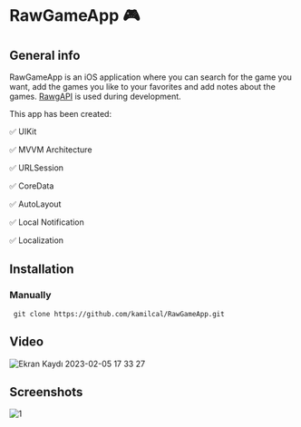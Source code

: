 # RawGameApp 🎮

## General info

RawGameApp is an iOS application where you can search for the game you want, add the games you like to your favorites and add notes about the games. [RawgAPI](https://rawg.io/apidocs) is used during development.


This app has been created:
 
✅ UIKit

✅ MVVM Architecture

✅ URLSession

✅ CoreData

✅ AutoLayout

✅ Local Notification

✅ Localization

## Installation
### Manually
```
 git clone https://github.com/kamilcal/RawGameApp.git
```


## Video
![Ekran Kaydı 2023-02-05 17 33 27](https://user-images.githubusercontent.com/111985458/216825967-b8140e1a-7887-4bc9-8142-46909226689d.gif)

## Screenshots
![1](https://user-images.githubusercontent.com/111985458/216825785-410997a0-20b5-4f64-b43f-153eacb7e834.png)





